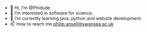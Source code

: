 - 👋 Hi, I’m @Phidude
- 👀 I’m interested in software for science.
- 🌱 I’m currently learning java, python and website development.
- 📫 How to reach me philip.ansell@swansea.ac.uk

<!---
Phidude/Phidude is a ✨ special ✨ repository because its `README.md` (this file) appears on your GitHub profile.
You can click the Preview link to take a look at your changes.
--->
